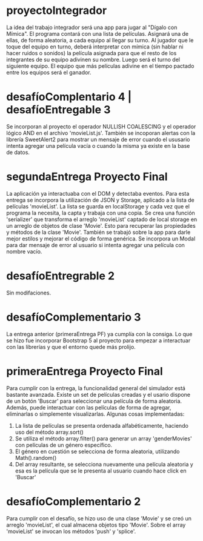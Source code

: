# proyectoIntegrador

La idea del trabajo integrador será una app para jugar al "Dígalo con Mímica".
El programa contará con una lista de películas. Asignará una de ellas, de forma aleatoria, a cada equipo al llegar su turno. Al jugador que le toque del equipo en turno, deberá interpretar con mímica (sin hablar ni hacer ruidos o sonidos) la película asignada para que el resto de los integrantes de su equipo adivinen su nombre. Luego será el turno del siguiente equipo. El equipo que más películas adivine en el tiempo pactado entre los equipos será el ganador.

# desafíoComplentario 4 | desafíoEntregable 3
Se incorporan al proyecto el operador NULLISH COALESCING y el operador lógico AND en el archivo 'movieList.js'.
También se incoporan alertas con la librería SweetAlert2 para mostrar un mensaje de error cuando el ususario intenta agregar una película vacía o cuando la misma ya existe en la base de datos.

# segundaEntrega Proyecto Final

La aplicación ya interactuaba con el DOM y detectaba eventos. Para esta entrega se incorpora la utilización de JSON y Storage, aplicado a la lista de películas 'movieList'. La lista se guarda en localStorage y cada vez que el programa la necesita, la capta y trabaja con una copia. Se crea una función 'serializer' que transforma el arreglo 'movieList' captado de local storage en un arreglo de objetos de clase 'Movie'. Esto para recuperar las propiedades y métodos de la clase 'Movie'.
También se trabajó sobre la app para darle mejor estilos y mejorar el código de forma genérica. Se incorpora un Modal para dar mensaje de error al usuario si intenta agregar una película con nombre vacío.

# desafíoEntregrable 2

Sin modifaciones.

# desafíoComplementario 3

La entrega anterior (primeraEntrega PF) ya cumplía con la consiga. Lo que se hizo fue incorporar Bootstrap 5 al proyecto para empezar a interactuar con las librerías y que el entorno quede más prolijo.

# primeraEntrega Proyecto Final

Para cumplir con la entrega, la funcionalidad general del simulador está bastante avanzada. Existe un set de películas creadas y el usario dispone de un botón 'Buscar' para seleccionar una película de forma aleatoria. Además, puede interactuar con las películas de forma de agregar, eliminarlas o simplemente visualizarlas. Algunas cosas implementadas:
1. La lista de películas se presenta ordenada alfabéticamente, haciendo uso del método array.sort()
2. Se utiliza el método array.filter() para generar un array 'genderMovies' con películas de un género específico.
3. El género en cuestión se selecciona de forma aleatoria, utilizando Math().random()
4. Del array resultante, se selecciona nuevamente una película aleatoria y esa es la película que se le presenta al usuario cuando hace click en 'Buscar'

# desafíoComplementario 2

Para cumplir con el desafío, se hizo uso de una clase 'Movie' y se creó un arreglo 'movieList', el cual almacena objetos tipo 'Movie'. Sobre el array 'movieList' se invocan los métodos 'push' y 'splice'.